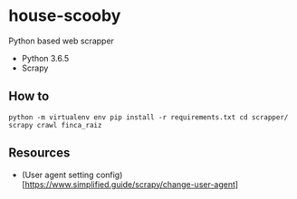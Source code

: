 # house-scooby
Python based  web scrapper

* Python 3.6.5
* Scrapy

## How to ##
 `
    python -m virtualenv env
    pip install -r requirements.txt
    cd scrapper/
    scrapy crawl finca_raiz
 `

## Resources ##
* (User agent setting config)[https://www.simplified.guide/scrapy/change-user-agent]
